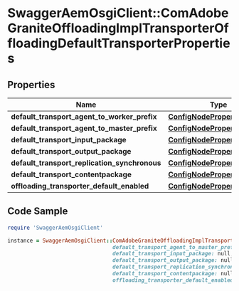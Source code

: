 # SwaggerAemOsgiClient::ComAdobeGraniteOffloadingImplTransporterOffloadingDefaultTransporterProperties

## Properties

Name | Type | Description | Notes
------------ | ------------- | ------------- | -------------
**default_transport_agent_to_worker_prefix** | [**ConfigNodePropertyString**](ConfigNodePropertyString.md) |  | [optional] 
**default_transport_agent_to_master_prefix** | [**ConfigNodePropertyString**](ConfigNodePropertyString.md) |  | [optional] 
**default_transport_input_package** | [**ConfigNodePropertyString**](ConfigNodePropertyString.md) |  | [optional] 
**default_transport_output_package** | [**ConfigNodePropertyString**](ConfigNodePropertyString.md) |  | [optional] 
**default_transport_replication_synchronous** | [**ConfigNodePropertyBoolean**](ConfigNodePropertyBoolean.md) |  | [optional] 
**default_transport_contentpackage** | [**ConfigNodePropertyBoolean**](ConfigNodePropertyBoolean.md) |  | [optional] 
**offloading_transporter_default_enabled** | [**ConfigNodePropertyBoolean**](ConfigNodePropertyBoolean.md) |  | [optional] 

## Code Sample

```ruby
require 'SwaggerAemOsgiClient'

instance = SwaggerAemOsgiClient::ComAdobeGraniteOffloadingImplTransporterOffloadingDefaultTransporterProperties.new(default_transport_agent_to_worker_prefix: null,
                                 default_transport_agent_to_master_prefix: null,
                                 default_transport_input_package: null,
                                 default_transport_output_package: null,
                                 default_transport_replication_synchronous: null,
                                 default_transport_contentpackage: null,
                                 offloading_transporter_default_enabled: null)
```


